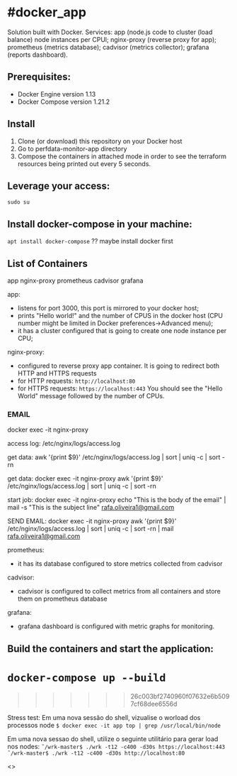#docker_app
====================

Solution built with Docker. Services:
app (node.js code to cluster (load balance) node instances per CPUl;
nginx-proxy (reverse proxy for app);
prometheus (metrics database);
cadvisor (metrics collector);
grafana (reports dashboard).

## Prerequisites:

* Docker Engine version 1.13
* Docker Compose version 1.21.2

## Install

1. Clone (or download) this repository on your Docker host
2. Go to perfdata-monitor-app directory
3. Compose the containers in attached mode in order to see the terraform resources being printed out every 5 seconds.

## Leverage your access:
`sudo su`
## Install docker-compose in your machine:
`apt install docker-compose`
?? maybe install docker first

## List of Containers
app
nginx-proxy
prometheus
cadvisor
grafana


app: 
- listens for port 3000, this port is mirrored to your docker host;
- prints "Hello world!" and the number of CPUS in the docker host (CPU number might be limited in Docker preferences->Advanced menu);
- it has a cluster configured that is going to create one node instance per CPU;

nginx-proxy:
- configured to reverse proxy app container. It is going to redirect both HTTP and HTTPS requests 
- for HTTP requests: `http://localhost:80`
- for HTTPS requests: `https://localhost:443`
You should see the "Hello World" message followed by the number of CPUs.




### EMAIL ####
docker exec -it nginx-proxy 

access log: /etc/nginx/logs/access.log

get data: awk '{print $9}' /etc/nginx/logs/access.log | sort | uniq -c | sort -rn

get data: docker exec -it nginx-proxy awk '{print $9}' /etc/nginx/logs/access.log | sort | uniq -c | sort -rn

start job: docker exec -it nginx-proxy echo "This is the body of the email" | mail -s "This is the subject line" rafa.oliveira1@gmail.com

SEND EMAIL: docker exec -it nginx-proxy awk '{print $9}' /etc/nginx/logs/access.log | sort | uniq -c | sort -rn | mail rafa.oliveira1@gmail.com















prometheus:
- it has its database configured to store metrics collected from cadvisor


cadvisor:
- cadvisor is configured to collect metrics from all containers and store them on prometheus database


grafana:
- grafana dashboard is configured with metric graphs for monitoring.


## Build the containers and start the application:
`docker-compose up --build`
=======
>>>>>>> 26c003bf2740960f07632e6b5097cf68dee6556d




Stress test: 
Em uma nova sessão do shell, vizualise o worload dos processos node
`$ docker exec -it app top | grep /usr/local/bin/node`

Em uma nova sessao do shell, utilize o seguinte utilitário para gerar load nos nodes:
`˜/wrk-master$ ./wrk -t12 -c400 -d30s https://localhost:443`
`˜/wrk-master$ ./wrk -t12 -c400 -d30s http://localhost:80`

<<pictures>>